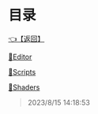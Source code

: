 # 目录  


[👈【返回】](/--目录--/00工作笔记00/--目录--00工作笔记00)  


[📁Editor](/--目录--/00工作笔记00/躲猫猫笔记/Editor/--目录--Editor)  

[📁Scripts](/--目录--/00工作笔记00/躲猫猫笔记/Scripts/--目录--Scripts)  

[📁Shaders](/--目录--/00工作笔记00/躲猫猫笔记/Shaders/--目录--Shaders)  







> 2023/8/15 14:18:53
